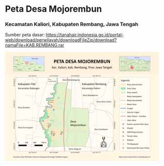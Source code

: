 # Peta Desa Mojorembun
### Kecamatan Kaliori, Kabupaten Rembang, Jawa Tengah

Sumber peta dasar: https://tanahair.indonesia.go.id/portal-web/download/perwilayah/downloadFileZip/download?namaFile=KAB.REMBANG.rar

![Peta Desa Mojorembun](https://github.com/md-pras/peta-desa-mojorembun-rembang/blob/main/Peta%20Desa%20Mojorembun%20Kaliori%20Rembang.png?raw=true)
